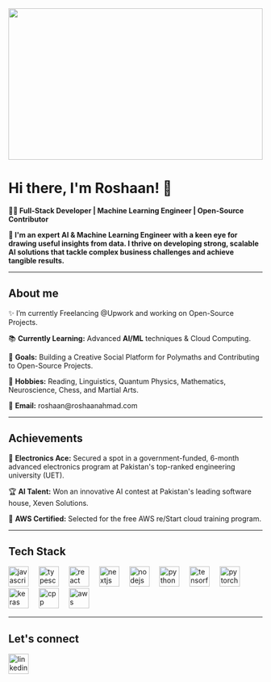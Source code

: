 <!-- ## Hi there 👋 -->

<div align="center">
  <img src="https://i.pinimg.com/originals/f3/76/c7/f376c71d591d3ecc393c876eaa3d6d42.gif" width="100%" height="300" />
</div>

<h1 align="left">Hi there, I'm Roshaan! 👋</h1>

<p><strong>🧑‍💻 Full-Stack Developer | Machine Learning Engineer | Open-Source Contributor</strong></p>
<p><strong>🚀 I'm an expert AI & Machine Learning Engineer with a keen eye for drawing useful insights from data. I thrive on developing strong, scalable AI solutions that tackle complex business challenges and achieve tangible results.</strong></p>

---

<h2 align="left">About me</h2>

<div align="left">
  <p>✨ I’m currently Freelancing @Upwork and working on Open-Source Projects.</p>
  <p>📚 <strong>Currently Learning:</strong> Advanced <strong>AI/ML</strong> techniques & Cloud Computing.</p>
  <p>🎯 <strong>Goals:</strong> Building a Creative Social Platform for Polymaths and Contributing to Open-Source Projects.</p>
  <p>🏅 <strong>Hobbies:</strong> Reading, Linguistics, Quantum Physics, Mathematics, Neuroscience, Chess, and Martial Arts.</p>
  <p>📩 <strong>Email:</strong> roshaan@roshaanahmad.com</p>
</div>

---

<h2 align="left">Achievements</h2>

<div align="left">
  <p>🎯 <strong>Electronics Ace:</strong> Secured a spot in a government-funded, 6-month advanced electronics program at Pakistan's top-ranked engineering university (UET).</p>
  <p>🏆 <strong>AI Talent:</strong> Won an innovative AI contest at Pakistan's leading software house, Xeven Solutions.</p>
  <p>🚀 <strong>AWS Certified:</strong> Selected for the free AWS re/Start cloud training program.</p>
</div>

---

<h2 align="left">Tech Stack</h2>

<div align="left">
  <img src="https://cdn.jsdelivr.net/gh/devicons/devicon@latest/icons/javascript/javascript-original.svg" height="40" alt="javascript logo"  />
  <img width="12" />
  <img src="https://cdn.jsdelivr.net/gh/devicons/devicon@latest/icons/typescript/typescript-original.svg" height="40" alt="typescript logo"  />
  <img width="12" />
  <img src="https://cdn.jsdelivr.net/gh/devicons/devicon@latest/icons/react/react-original.svg" height="40" alt="react logo"  />
  <img width="12" />
  <img src="https://cdn.jsdelivr.net/gh/devicons/devicon@latest/icons/nextjs/nextjs-original.svg" height="40" alt="nextjs logo"  />
  <img width="12" />
  <img src="https://cdn.jsdelivr.net/gh/devicons/devicon@latest/icons/nodejs/nodejs-original.svg" height="40" alt="nodejs logo"  />
  <img width="12" />
  <img src="https://cdn.jsdelivr.net/gh/devicons/devicon@latest/icons/python/python-original.svg" height="40" alt="python logo"  />
  <img width="12" />
  <img src="https://cdn.jsdelivr.net/gh/devicons/devicon@latest/icons/tensorflow/tensorflow-original.svg" height="40" alt="tensorflow logo"  />
  <img width="12" />
  <img src="https://cdn.jsdelivr.net/gh/devicons/devicon@latest/icons/pytorch/pytorch-original.svg"  height="40" alt="pytorch logo"  />
  <img width="12" />
  <img src="https://cdn.jsdelivr.net/gh/devicons/devicon@latest/icons/keras/keras-original.svg"  height="40" alt="keras logo"  />
  <img width="12" />
  <img src="https://cdn.jsdelivr.net/gh/devicons/devicon@latest/icons/cplusplus/cplusplus-original.svg" height="40" alt="cpp logo"  />
  <img width="12" />
  <img src="https://cdn.jsdelivr.net/gh/devicons/devicon@latest/icons/amazonwebservices/amazonwebservices-original-wordmark.svg" height="40" alt="aws logo"  />     
</div>

---

<h2 align="left">Let's connect</h2>

<div align="left">
  <a href="https://linkedin.com/in/roshaan-ahmad">
    <img src="https://cdn.jsdelivr.net/gh/devicons/devicon@latest/icons/linkedin/linkedin-original.svg" height="40" alt="linkedin logo"  />
  </a>
</div>

<!--
**RoshaanAhmad/RoshaanAhmad** is a ✨ _special_ ✨ repository because its `README.md` (this file) appears on your GitHub profile.

Here are some ideas to get you started:

- 🔭 I’m currently working on ...
- 🌱 I’m currently learning ...
- 👯 I’m looking to collaborate on ...
- 🤔 I’m looking for help with ...
- 💬 Ask me about ...
- 📫 How to reach me: ...
- 😄 Pronouns: ...
- ⚡ Fun fact: ...
-->
